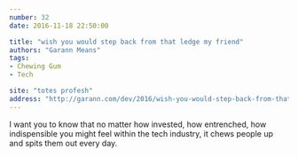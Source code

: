 ```yaml
---
number: 32
date: 2016-11-18 22:50:00

title: "wish you would step back from that ledge my friend"
authors: "Garann Means"
tags:
- Chewing Gum
- Tech

site: "totes profesh"
address: "http://garann.com/dev/2016/wish-you-would-step-back-from-that-ledge-my-friend/"
---
```


I want you to know that no matter how invested, how entrenched, how indispensible you might feel within the tech industry, it chews people up and spits them out every day.
